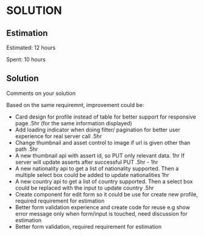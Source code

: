 SOLUTION
========

Estimation
----------
Estimated: 12 hours

Spent: 10 hours


Solution
--------
Comments on your solution

Based on the same requiremnt, improvement could be: 
- Card design for profile instead of table for better support for responsive page
  .5hr (for the same information displayed)
- Add loading indicator when doing filter/ pagination for better user experience for real server call
  .5hr
- Change thumbnail and asset control to image if url is given other than path
  .5hr
- A new thumbnail api with assert id, so PUT only relevant data.
  1hr If server will update asserts after successful PUT
  .5hr - 1hr
- A new nationality api to get a list of nationality supported.
  Then a multiple select box could be added to update nationalities
  1hr
- A new country api to get a list of country supported.
  Then a select box could be replaced with the input to update country
  .5hr
- Create component for edit form so it could be use for create new profile, required requirement for estimation
- Better form validation experience and create code for reuse
  e.g show error message only when form/input is touched, need discussion for estimation
- Better form validation, required requirement for estimation
  